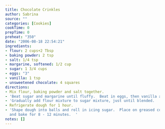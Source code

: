 ```yaml
---
title: Chocolate Crinkles
author: Sabrina
source: ""
categories: [Cookies]
cookTime: 0
prepTime: 0
preheat: "350"
date: "2006-08-18 22:54:21"
ingredients:
- flour: 2 cups+2 Tbsp
- baking powder: 2 tsp
- salt: 1/4 tsp
- margarine, softened: 1/2 cup
- sugar: 1 3/4 cups
- eggs: "3"
- vanilla: 1 tsp
- unsweetened chocolate: 4 squares
directions:
- Mix flour, baking powder and salt together.
- 'Beat sugar and margarine until fluffy.  Beat in eggs, then vanilla and melted chocolate.  '
- 'Gradually add flour mixture to sugar mixture, just until blended.  '
- Refrigerate dough for 1 hour.
- 'Shape dough into balls and roll in icing sugar.  Place on greased cookie sheet
  and bake for 8 - 12 minutes.  '
notes: []
---
```


